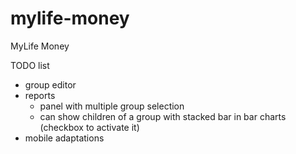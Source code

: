 # mylife-money
MyLife Money

TODO list
 - group editor
 - reports
   - panel with multiple group selection
   - can show children of a group with stacked bar in bar charts (checkbox to activate it)
 - mobile adaptations
